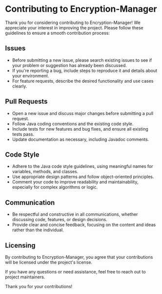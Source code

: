 # Contributing to Encryption-Manager

Thank you for considering contributing to Encryption-Manager! We appreciate your interest in improving the project. Please follow these guidelines to ensure a smooth contribution process:

## Issues

* Before submitting a new issue, please search existing issues to see if your problem or suggestion has already been discussed.
* If you're reporting a bug, include steps to reproduce it and details about your environment.
* For feature requests, describe the desired functionality and use cases clearly.

## Pull Requests

* Open a new issue and discuss major changes before submitting a pull request.
* Follow Java coding conventions and the existing code style.
* Include tests for new features and bug fixes, and ensure all existing tests pass.
* Update documentation as necessary, including Javadoc comments.

## Code Style

* Adhere to the Java code style guidelines, using meaningful names for variables, methods, and classes.
* Use appropriate design patterns and follow object-oriented principles.
* Comment your code to improve readability and maintainability, especially for complex algorithms or logic.

## Communication

* Be respectful and constructive in all communications, whether discussing code, features, or design decisions.
* Provide clear and concise feedback, focusing on the content and ideas rather than the individual.

## Licensing

By contributing to Encryption-Manager, you agree that your contributions will be licensed under the project's license.

If you have any questions or need assistance, feel free to reach out to project maintainers.

Thank you for your contributions!
